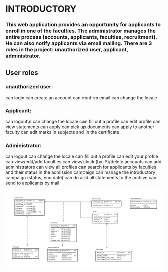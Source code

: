 <h1>INTRODUCTORY</h1>
<h3>This web application provides an opportunity for applicants to enroll in one of the faculties. The administrator manages the entire process (accounts, applicants, faculties, recruitment). He can also notify applicants via email mailing. There are 3 roles in the project: unauthorized user, applicant, administrator.</h3>

<h2>User roles</h2>
<h3>unauthorized user:</h3>
can login
can create an account
can confirm email
can change the locale

<h3>Applicant:</h3>
can logout\n
can change the locale
can fill out a profile
can edit profile
can view statements
can apply
can pick up documents
can apply to another faculty
can edit marks in subjects and in the certificate

<h3>Administrator:</h3>
can logout
can change the locale
can fill out a profile
can edit your profile
can view/edit/add faculties
can view/block (by IP)/delete accounts
can add administrators
can view all profiles
can search for applicants by faculties and their status in the admission campaign
can manage the introductory campaign (status, end date)
can do add all statements to the archive
can send to applicants by mail

![Image alt](https://github.com/MaksimShubelko/epam-course/blob/master/Diagram_24_02_2022_16_29.jpeg)
